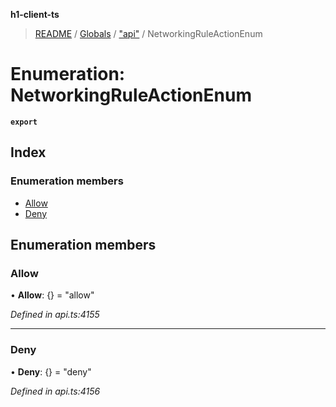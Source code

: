 **h1-client-ts**

> [README](../README.md) / [Globals](../globals.md) / ["api"](../modules/_api_.md) / NetworkingRuleActionEnum

# Enumeration: NetworkingRuleActionEnum

**`export`** 

## Index

### Enumeration members

* [Allow](_api_.networkingruleactionenum.md#allow)
* [Deny](_api_.networkingruleactionenum.md#deny)

## Enumeration members

### Allow

•  **Allow**: {} = "allow"

*Defined in api.ts:4155*

___

### Deny

•  **Deny**: {} = "deny"

*Defined in api.ts:4156*
